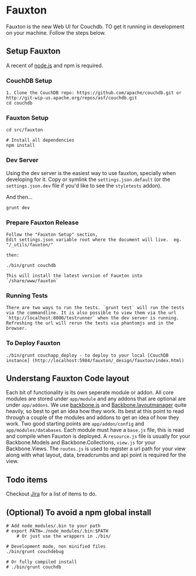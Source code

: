 Fauxton
=======

Fauxton is the new Web UI for Couchdb. TO get it running in development on your machine. Follow the steps below.

## Setup Fauxton ##

A recent of [node.js](http://nodejs.org/) and npm is required.

### CouchDB Setup ###

    1. Clone the CouchDB repo: https://github.com/apache/couchdb.git or http://git-wip-us.apache.org/repos/asf/couchdb.git
    cd couchdb

### Fauxton Setup ###

    cd src/fauxton

    # Install all dependencies
    npm install

### Dev Server
Using the dev server is the easiest way to use fauxton, specially when
developing for it. Copy or symlink the `settings.json.default` (or the
`settings.json.dev` file if you'd like to see the `styletests` addon).

And then...

    grunt dev

### Prepare Fauxton Release
    Follow the "Fauxton Setup" section,
    Edit settings.json variable root where the document will live.  eg.  "/_utils/fauxton/"
    
    then:

    ./bin/grunt couchdb

    This will install the latest version of Fauxton into `/share/www/fauxton`

### Running Tests
    There are two ways to run the tests. `grunt test` will run the tests via the commandline. It is also possible to view them via the url
    `http://localhost:8000/testrunner` when the dev server is running. Refreshing the url will rerun the tests via phantomjs and in the browser.

### To Deploy Fauxton

    ./bin/grunt couchapp_deploy - to deploy to your local [CouchDB instance] (http://localhost:5984/fauxton/_design/fauxton/index.html)

## Understang Fauxton Code layout

Each bit of functionality is its own seperate module or addon. All core modules are stored under `app/module` and any addons that are optional are under `app/addons`.
We use [backbone.js](http://backbonejs.org/) and [Backbone.layoutmanager](https://github.com/tbranyen/backbone.layoutmanager) quite heavily, so best to get an idea how they work.
Its best at this point to read through a couple of the modules and addons to get an idea of how they work. Two good starting points are `app/addon/config` and `app/modules/databases`.
Each module must have a `base.js` file, this is read and compile when Fauxton is deployed. A `resource.js` file is usually for your Backbone.Models and Backbone.Collections,
`view.js` for your Backbone.Views. The `routes.js` is used to register a url path for your view along with what layout, data, breadcrumbs and api point is required for the view.

## Todo items

Checkout [Jira](https://issues.apache.org/jira/browse/COUCHDB/component/12320406) for a list of items to do.

## (Optional) To avoid a npm global install
    # Add node_modules/.bin to your path
    # export PATH=./node_modules/.bin:$PATH
		# Or just use the wrappers in ./bin/

    # Development mode, non minified files
    ./bin/grunt couchdebug

    # Or fully compiled install
    # ./bin/grunt couchdb
